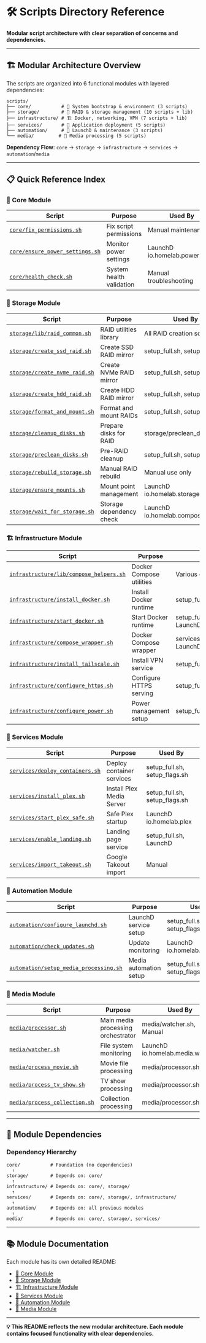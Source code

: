 # 🛠️ Scripts Directory Reference

**Modular script architecture with clear separation of concerns and dependencies.**

---

## 🏗️ **Modular Architecture Overview**

The scripts are organized into 6 functional modules with layered dependencies:

```
scripts/
├── core/           # 🔧 System bootstrap & environment (3 scripts)
├── storage/        # 💾 RAID & storage management (10 scripts + lib)
├── infrastructure/ # 🏗️ Docker, networking, VPN (7 scripts + lib)
├── services/       # 🚀 Application deployment (5 scripts)
├── automation/     # 🤖 LaunchD & maintenance (3 scripts)
└── media/         # 📁 Media processing (5 scripts)
```

**Dependency Flow**: `core` → `storage` → `infrastructure` → `services` → `automation`/`media`

---

## 📋 **Quick Reference Index**

### **🔧 Core Module**
| Script | Purpose | Used By |
|--------|---------|---------|
| [`core/fix_permissions.sh`](core/README.md#fix_permissionssh) | Fix script permissions | Manual maintenance |
| [`core/ensure_power_settings.sh`](core/README.md#ensure_power_settingssh) | Monitor power settings | LaunchD io.homelab.powermgmt |
| [`core/health_check.sh`](core/README.md#health_checksh) | System health validation | Manual troubleshooting |

### **💾 Storage Module**
| Script | Purpose | Used By |
|--------|---------|---------|
| [`storage/lib/raid_common.sh`](storage/README.md#libraidcommonsh) | RAID utilities library | All RAID creation scripts |
| [`storage/create_ssd_raid.sh`](storage/README.md#create_ssd_raidsh) | Create SSD RAID mirror | setup_full.sh, setup_flags.sh |
| [`storage/create_nvme_raid.sh`](storage/README.md#create_nvme_raidsh) | Create NVMe RAID mirror | setup_full.sh, setup_flags.sh |
| [`storage/create_hdd_raid.sh`](storage/README.md#create_hdd_raidsh) | Create HDD RAID mirror | setup_full.sh, setup_flags.sh |
| [`storage/format_and_mount.sh`](storage/README.md#format_and_mountsh) | Format and mount RAIDs | setup_full.sh, setup_flags.sh |
| [`storage/cleanup_disks.sh`](storage/README.md#cleanup_diskssh) | Prepare disks for RAID | storage/preclean_disks.sh |
| [`storage/preclean_disks.sh`](storage/README.md#preclean_diskssh) | Pre-RAID cleanup | setup_full.sh, setup_flags.sh |
| [`storage/rebuild_storage.sh`](storage/README.md#rebuild_storagesh) | Manual RAID rebuild | Manual use only |
| [`storage/ensure_mounts.sh`](storage/README.md#ensure_mountssh) | Mount point management | LaunchD io.homelab.storage |
| [`storage/wait_for_storage.sh`](storage/README.md#wait_for_storagesh) | Storage dependency check | LaunchD io.homelab.compose.immich |

### **🏗️ Infrastructure Module**
| Script | Purpose | Used By |
|--------|---------|---------|
| [`infrastructure/lib/compose_helpers.sh`](infrastructure/README.md#libcompose_helperssh) | Docker Compose utilities | Various container scripts |
| [`infrastructure/install_docker.sh`](infrastructure/README.md#install_dockersh) | Install Docker runtime | setup_full.sh, setup_flags.sh |
| [`infrastructure/start_docker.sh`](infrastructure/README.md#start_dockersh) | Start Docker runtime | setup_full.sh, setup_flags.sh, LaunchD |
| [`infrastructure/compose_wrapper.sh`](infrastructure/README.md#compose_wrappersh) | Docker Compose wrapper | services/deploy_containers.sh, LaunchD |
| [`infrastructure/install_tailscale.sh`](infrastructure/README.md#install_tailscalesh) | Install VPN service | setup_full.sh, setup_flags.sh |
| [`infrastructure/configure_https.sh`](infrastructure/README.md#configure_httpssh) | Configure HTTPS serving | setup_full.sh, setup_flags.sh |
| [`infrastructure/configure_power.sh`](infrastructure/README.md#configure_powersh) | Power management setup | setup_full.sh, setup_flags.sh |

### **🚀 Services Module**
| Script | Purpose | Used By |
|--------|---------|---------|
| [`services/deploy_containers.sh`](services/README.md#deploy_containerssh) | Deploy container services | setup_full.sh, setup_flags.sh |
| [`services/install_plex.sh`](services/README.md#install_plexsh) | Install Plex Media Server | setup_full.sh, setup_flags.sh |
| [`services/start_plex_safe.sh`](services/README.md#start_plex_safesh) | Safe Plex startup | LaunchD io.homelab.plex |
| [`services/enable_landing.sh`](services/README.md#enable_landingsh) | Landing page service | setup_full.sh, LaunchD |
| [`services/import_takeout.sh`](services/README.md#import_takeoutsh) | Google Takeout import | Manual |

### **🤖 Automation Module**
| Script | Purpose | Used By |
|--------|---------|---------|
| [`automation/configure_launchd.sh`](automation/README.md#configure_launchdsh) | LaunchD service setup | setup_full.sh, setup_flags.sh |
| [`automation/check_updates.sh`](automation/README.md#check_updatessh) | Update monitoring | LaunchD io.homelab.updatecheck |
| [`automation/setup_media_processing.sh`](automation/README.md#setup_media_processingsh) | Media automation setup | setup_full.sh, setup_flags.sh |

### **📁 Media Module**
| Script | Purpose | Used By |
|--------|---------|---------|
| [`media/processor.sh`](media/README.md#processorsh) | Main media processing orchestrator | media/watcher.sh, Manual |
| [`media/watcher.sh`](media/README.md#watchersh) | File system monitoring | LaunchD io.homelab.media.watcher |
| [`media/process_movie.sh`](media/README.md#process_moviesh) | Movie file processing | media/processor.sh |
| [`media/process_tv_show.sh`](media/README.md#process_tv_showsh) | TV show processing | media/processor.sh |
| [`media/process_collection.sh`](media/README.md#process_collectionsh) | Collection processing | media/processor.sh |

---

## 🔗 **Module Dependencies**

### **Dependency Hierarchy**
```
core/           # Foundation (no dependencies)
  ↑
storage/        # Depends on: core/
  ↑  
infrastructure/ # Depends on: core/, storage/
  ↑
services/       # Depends on: core/, storage/, infrastructure/
  ↑
automation/     # Depends on: all previous modules
  ↑
media/          # Depends on: core/, storage/, services/
```

---

## 📚 **Module Documentation**

Each module has its own detailed README:
- [🔧 Core Module](core/README.md)
- [💾 Storage Module](storage/README.md)  
- [🏗️ Infrastructure Module](infrastructure/README.md)
- [🚀 Services Module](services/README.md)
- [🤖 Automation Module](automation/README.md)
- [📁 Media Module](media/README.md)

---

**💡 This README reflects the new modular architecture. Each module contains focused functionality with clear dependencies.**
